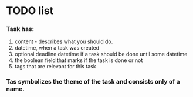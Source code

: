 # TODO list

### Task has:
1. content - describes what you should do.
2. datetime, when a task was created
3. optional deadline datetime if a task should be done until some datetime
4. the boolean field that marks if the task is done or not
5. tags that are relevant for this task
### Tas symbolizes the theme of the task and consists only of a name.
